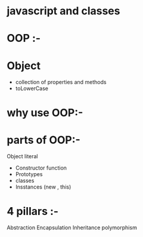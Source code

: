 # javascript and classes 

# OOP :- 

# Object 
- collection of properties and methods
- toLowerCase

# why use OOP:-

# parts of OOP:-
Object literal

- Constructor function
- Prototypes
- classes
- Insstances (new , this)

# 4 pillars :- 

Abstraction
Encapsulation
Inheritance
polymorphism